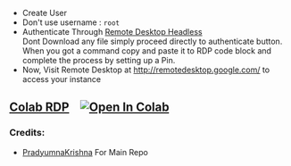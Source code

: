  - Create User
 - Don't use username : `root`
 - Authenticate Through [Remote Desktop Headless](http://remotedesktop.google.com/headless)<br>Dont Download any file simply proceed directly to authenticate button. When you got a command copy and paste it to RDP code block and complete the process by setting up a Pin.
 - Now, Visit Remote Desktop at http://remotedesktop.google.com/ to access your instance

## [Colab RDP](Colab%20RDP/Colab%20RDP.ipynb) &nbsp;&nbsp; <a href="https://colab.research.google.com/github/heshan2/oneclick_colab_rdp_server/blob/main/Colab_RDP.ipynb" target="_parent"><img src="https://colab.research.google.com/assets/colab-badge.svg" alt="Open In Colab"/></a>

### Credits:
- [PradyumnaKrishna](https://github.com/PradyumnaKrishna/Colab-Hacks/tree/master/Colab%20RDP) For Main Repo
